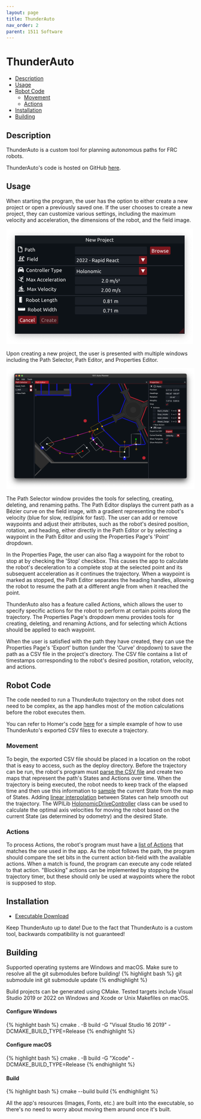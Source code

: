 ```yaml
---
layout: page
title: ThunderAuto
nav_order: 2
parent: 1511 Software
---
```


# ThunderAuto

* [Description](#description)
* [Usage](#usage)
* [Robot Code](#robot-code)
    * [Movement](#movement)
    * [Actions](#actions)
* [Installation](#installation)
* [Building](#building)

## Description
ThunderAuto is a custom tool for planning autonomous paths for FRC robots.

ThunderAuto's code is hosted on GitHub [here](https://github.com/frc1511/ThunderAuto).

## Usage
When starting the program, the user has the option to either create a new project or open a previously saved one. If the user chooses to create a new project, they can customize various settings, including the maximum velocity and acceleration, the dimensions of the robot, and the field image.

<img src="/assets/images/thunderauto/screenshot_2.png" alt="ThunderAuto New Project Window" width="500">

Upon creating a new project, the user is presented with multiple windows including the Path Selector, Path Editor, and Properties Editor.

<img src="/assets/images/thunderauto/screenshot_1.png" alt="ThunderAuto Path Editor" width="800">

The Path Selector window provides the tools for selecting, creating, deleting, and renaming paths. The Path Editor displays the current path as a Bézier curve on the field image, with a gradient representing the robot's velocity (blue for slow, red/pink for fast). The user can add or remove waypoints and adjust their attributes, such as the robot's desired position, rotation, and heading, either directly in the Path Editor or by selecting a waypoint in the Path Editor and using the Properties Page's 'Point' dropdown.

In the Properties Page, the user can also flag a waypoint for the robot to stop at by checking the 'Stop' checkbox. This causes the app to calculate the robot's deceleration to a complete stop at the selected point and its subsequent acceleration as it continues the trajectory. When a waypoint is marked as stopped, the Path Editor separates the heading handles, allowing the robot to resume the path at a different angle from when it reached the point.

ThunderAuto also has a feature called Actions, which allows the user to specify specific actions for the robot to perform at certain points along the trajectory. The Properties Page's dropdown menu provides tools for creating, deleting, and renaming Actions, and for selecting which Actions should be applied to each waypoint.

When the user is satisfied with the path they have created, they can use the Properties Page's 'Export' button (under the 'Curve' dropdown) to save the path as a CSV file in the project's directory. The CSV file contains a list of timestamps corresponding to the robot's desired position, rotation, velocity, and actions.

## Robot Code
The code needed to run a ThunderAuto trajectory on the robot does not need to be complex, as the app handles most of the motion calculations before the robot executes them.

You can refer to Homer's code [here](https://github.com/petelilley/Homer) for a simple example of how to use ThunderAuto's exported CSV files to execute a trajectory.

### Movement
To begin, the exported CSV file should be placed in a location on the robot that is easy to access, such as the deploy directory. Before the trajectory can be run, the robot's program must [parse the CSV file](https://github.com/petelilley/Homer/blob/main/src/Main/Trajectory/Trajectory.cpp#L13) and create two maps that represent the path's States and Actions over time. When the trajectory is being executed, the robot needs to keep track of the elapsed time and then use this information to [sample](https://github.com/petelilley/Homer/blob/main/src/Main/Trajectory/Trajectory.cpp#L34) the current State from the map of States. Adding [linear interpolation](https://github.com/petelilley/Homer/blob/main/src/Main/Trajectory/Trajectory.cpp#L66) between States can help smooth out the trajectory. The WPILib [HolonomicDriveController](https://github.wpilib.org/allwpilib/docs/release/cpp/classfrc_1_1_holonomic_drive_controller.html) class can be used to calculate the optimal axis velocities for moving the robot based on the current State (as determined by odometry) and the desired State.

### Actions
To process Actions, the robot's program must have a [list of Actions](https://github.com/frc1511/Homer/blob/main/src/Main/Autonomous/Autonomous.h#L85) that matches the one used in the app. As the robot follows the path, the program should compare the set bits in the current action bit-field with the available actions. When a match is found, the program can execute any code related to that action. "Blocking" actions can be implemented by stopping the trajectory timer, but these should only be used at waypoints where the robot is supposed to stop.

## Installation
* [Executable Download](https://github.com/petelilley/ThunderAuto/releases/latest)

Keep ThunderAuto up to date! Due to the fact that ThunderAuto is a custom tool, backwards compatibility is not guaranteed!

## Building
Supported operating systems are Windows and macOS. Make sure to resolve all the git submodules before building!
{% highlight bash %}
git submodule init
git submodule update
{% endhighlight %}

Build projects can be generated using CMake. Tested targets include Visual Studio 2019 or 2022 on Windows and Xcode or Unix Makefiles on macOS. 
#### Configure Windows
{% highlight bash %}
cmake . -B build -G "Visual Studio 16 2019" -DCMAKE_BUILD_TYPE=Release
{% endhighlight %}

#### Configure macOS
{% highlight bash %}
cmake . -B build -G "Xcode" -DCMAKE_BUILD_TYPE=Release
{% endhighlight %}

#### Build
{% highlight bash %}
cmake --build build
{% endhighlight %}

All the app's resources (Images, Fonts, etc.) are built into the executable, so there's no need to worry about moving them around once it's built.
